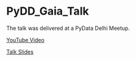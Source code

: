 # PyDD_Gaia_Talk

The talk was delivered at a PyData Delhi Meetup.

[YouTube Video](https://www.youtube.com/watch?v=LAflFWPnZ7M)

[Talk Slides](https://chetanchawla.github.io/PyDD_Gaia_Talk/)
